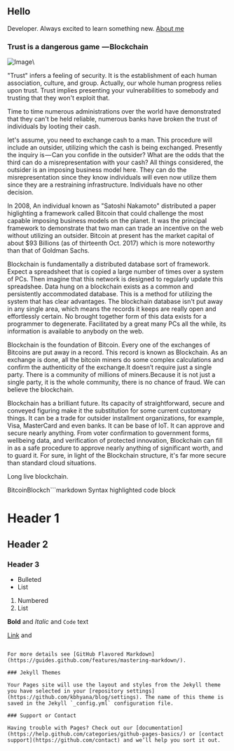 ## Hello

 Developer. Always excited to learn something new.
 [About me](http://karanbhyana.me/)

### Trust is a dangerous game  — Blockchain

![Image](https://images.unsplash.com/photo-1516245834210-c4c142787335?ixlib=rb-0.3.5&ixid=eyJhcHBfaWQiOjEyMDd9&s=4c08d94fa3626ca948926d0211ccc7ac&auto=format&fit=crop&w=1049&q=80)\

"Trust" infers a feeling of security. It is the establishment of each human association, culture, and group. Actually, our whole human progress relies upon trust. Trust implies presenting your vulnerabilities to somebody and trusting that they won't exploit that. 

Time to time numerous administrations over the world have demonstrated that they can't be held reliable, numerous banks have broken the trust of individuals by looting their cash. 

let's assume, you need to exchange cash to a man. This procedure will include an outsider, utilizing which the cash is being exchanged. Presently the inquiry is — Can you confide in the outsider? What are the odds that the third can do a misrepresentation with your cash? All things considered, the outsider is an imposing business model here. They can do the misrepresentation since they know individuals will even now utilize them since they are a restraining infrastructure. Individuals have no other decision. 

In 2008, An individual known as "Satoshi Nakamoto" distributed a paper higlighting a framework called Bitcoin that could challenge the most capable imposing business models on the planet. It was the principal framework to demonstrate that two man can trade an incentive on the web without utilizing an outsider. Bitcoin at present has the market capital of about $93 Billions (as of thirteenth Oct. 2017) which is more noteworthy than that of Goldman Sachs. 

Blockchain is fundamentally a distributed database sort of framework. Expect a spreadsheet that is copied a large number of times over a system of PCs.  Then imagine that this network is designed to regularly update this spreadshee. Data hung on a blockchain exists as a common and persistently accommodated database. This is a method for utilizing the system that has clear advantages. The blockchain database isn't put away in any single area, which means the records it keeps are really open and effortlessly certain. No brought together form of this data exists for a programmer to degenerate. Facilitated by a great many PCs all the while, its information is available to anybody on the web. 

Blockchain is the foundation of Bitcoin. Every one of the exchanges of Bitcoins are put away in a record. This record is known as Blockchain. As an exchange is done, all the bitcoin miners do some complex calculations and confirm the authenticity of the exchange.It doesn’t require just a single party. There is a community of millions of miners.Because it is not just a single party, it is the whole community, there is no chance of fraud. We can believe the blockchain. 

Blockchain has a brilliant future. Its capacity of straightforward, secure and conveyed figuring make it the substitution for some current customary things. It can be a trade for outsider installment organizations, for example, Visa, MasterCard and even banks. It can be base of IoT. It can approve and secure nearly anything. From voter confirmation to government forms, wellbeing data, and verification of protected innovation, Blockchain can fill in as a safe procedure to approve nearly anything of significant worth, and to guard it. For sure, in light of the Blockchain structure, it's far more secure than standard cloud situations. 

Long live blockchain.

BitcoinBlockch```markdown
Syntax highlighted code block

# Header 1
## Header 2
### Header 3

- Bulleted
- List

1. Numbered
2. List

**Bold** and _Italic_ and `Code` text

[Link](url) and 
```

For more details see [GitHub Flavored Markdown](https://guides.github.com/features/mastering-markdown/).

### Jekyll Themes

Your Pages site will use the layout and styles from the Jekyll theme you have selected in your [repository settings](https://github.com/kbhyana/blog/settings). The name of this theme is saved in the Jekyll `_config.yml` configuration file.

### Support or Contact

Having trouble with Pages? Check out our [documentation](https://help.github.com/categories/github-pages-basics/) or [contact support](https://github.com/contact) and we’ll help you sort it out.
